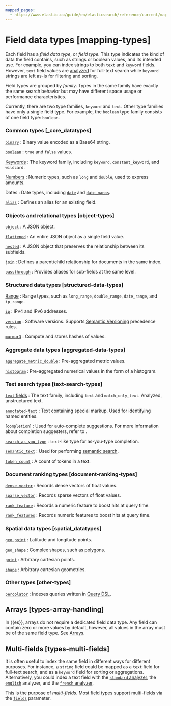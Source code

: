 ```yaml
---
mapped_pages:
  - https://www.elastic.co/guide/en/elasticsearch/reference/current/mapping-types.html
---
```


# Field data types [mapping-types]

Each field has a *field data type*, or *field type*. This type indicates the kind of data the field contains, such as strings or boolean values, and its intended use. For example, you can index strings to both `text` and `keyword` fields. However, `text` field values are [analyzed](docs-content://manage-data/data-store/text-analysis.md) for full-text search while `keyword` strings are left as-is for filtering and sorting.

Field types are grouped by *family*. Types in the same family have exactly the same search behavior but may have different space usage or performance characteristics.

Currently, there are two type families, `keyword` and `text`. Other type families have only a single field type. For example, the `boolean` type family consists of one field type: `boolean`.


### Common types [_core_datatypes]

[`binary`](/reference/elasticsearch/mapping-reference/binary.md)
:   Binary value encoded as a Base64 string.

[`boolean`](/reference/elasticsearch/mapping-reference/boolean.md)
:   `true` and `false` values.

[Keywords](/reference/elasticsearch/mapping-reference/keyword.md)
:   The keyword family, including `keyword`, `constant_keyword`, and `wildcard`.

[Numbers](/reference/elasticsearch/mapping-reference/number.md)
:   Numeric types, such as `long` and `double`, used to express amounts.

Dates
:   Date types, including [`date`](/reference/elasticsearch/mapping-reference/date.md) and [`date_nanos`](/reference/elasticsearch/mapping-reference/date_nanos.md).

[`alias`](/reference/elasticsearch/mapping-reference/field-alias.md)
:   Defines an alias for an existing field.


### Objects and relational types [object-types]

[`object`](/reference/elasticsearch/mapping-reference/object.md)
:   A JSON object.

[`flattened`](/reference/elasticsearch/mapping-reference/flattened.md)
:   An entire JSON object as a single field value.

[`nested`](/reference/elasticsearch/mapping-reference/nested.md)
:   A JSON object that preserves the relationship between its subfields.

[`join`](/reference/elasticsearch/mapping-reference/parent-join.md)
:   Defines a parent/child relationship for documents in the same index.

[`passthrough`](/reference/elasticsearch/mapping-reference/passthrough.md)
:   Provides aliases for sub-fields at the same level.


### Structured data types [structured-data-types]

[Range](/reference/elasticsearch/mapping-reference/range.md)
:   Range types, such as `long_range`, `double_range`, `date_range`, and `ip_range`.

[`ip`](/reference/elasticsearch/mapping-reference/ip.md)
:   IPv4 and IPv6 addresses.

[`version`](/reference/elasticsearch/mapping-reference/version.md)
:   Software versions. Supports [Semantic Versioning](https://semver.org/) precedence rules.

[`murmur3`](/reference/elasticsearch-plugins/mapper-murmur3.md)
:   Compute and stores hashes of values.


### Aggregate data types [aggregated-data-types]

[`aggregate_metric_double`](/reference/elasticsearch/mapping-reference/aggregate-metric-double.md)
:   Pre-aggregated metric values.

[`histogram`](/reference/elasticsearch/mapping-reference/histogram.md)
:   Pre-aggregated numerical values in the form of a histogram.


### Text search types [text-search-types]

[`text` fields](/reference/elasticsearch/mapping-reference/text.md)
:   The text family, including `text` and `match_only_text`. Analyzed, unstructured text.

[`annotated-text`](/reference/elasticsearch-plugins/mapper-annotated-text.md)
:   Text containing special markup. Used for identifying named entities.

[`completion`]
:   Used for auto-complete suggestions. For more information about completion suggesters, refer to [](/reference/elasticsearch/rest-apis/search-suggesters.md).

[`search_as_you_type`](/reference/elasticsearch/mapping-reference/search-as-you-type.md)
:   `text`-like type for as-you-type completion.

[`semantic_text`](/reference/elasticsearch/mapping-reference/semantic-text.md)
:   Used for performing [semantic search](docs-content://solutions/search/semantic-search.md).

[`token_count`](/reference/elasticsearch/mapping-reference/token-count.md)
:   A count of tokens in a text.


### Document ranking types [document-ranking-types]

[`dense_vector`](/reference/elasticsearch/mapping-reference/dense-vector.md)
:   Records dense vectors of float values.

[`sparse_vector`](/reference/elasticsearch/mapping-reference/sparse-vector.md)
:   Records sparse vectors of float values.

[`rank_feature`](/reference/elasticsearch/mapping-reference/rank-feature.md)
:   Records a numeric feature to boost hits at query time.

[`rank_features`](/reference/elasticsearch/mapping-reference/rank-features.md)
:   Records numeric features to boost hits at query time.


### Spatial data types [spatial_datatypes]

[`geo_point`](/reference/elasticsearch/mapping-reference/geo-point.md)
:   Latitude and longitude points.

[`geo_shape`](/reference/elasticsearch/mapping-reference/geo-shape.md)
:   Complex shapes, such as polygons.

[`point`](/reference/elasticsearch/mapping-reference/point.md)
:   Arbitrary cartesian points.

[`shape`](/reference/elasticsearch/mapping-reference/shape.md)
:   Arbitrary cartesian geometries.


### Other types [other-types]

[`percolator`](/reference/elasticsearch/mapping-reference/percolator.md)
:   Indexes queries written in [Query DSL](/reference/query-languages/querydsl.md).


## Arrays [types-array-handling]

In {{es}}, arrays do not require a dedicated field data type. Any field can contain zero or more values by default, however, all values in the array must be of the same field type. See [Arrays](/reference/elasticsearch/mapping-reference/array.md).


## Multi-fields [types-multi-fields]

It is often useful to index the same field in different ways for different purposes. For instance, a `string` field could be mapped as a `text` field for full-text search, and as a `keyword` field for sorting or aggregations. Alternatively, you could index a text field with the [`standard` analyzer](/reference/text-analysis/analysis-standard-analyzer.md), the [`english`](/reference/text-analysis/analysis-lang-analyzer.md#english-analyzer) analyzer, and the [`french` analyzer](/reference/text-analysis/analysis-lang-analyzer.md#french-analyzer).

This is the purpose of *multi-fields*. Most field types support multi-fields via the [`fields`](/reference/elasticsearch/mapping-reference/multi-fields.md) parameter.



































